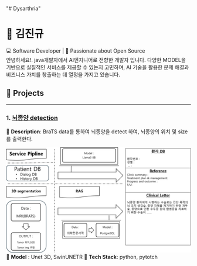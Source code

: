 "# Dysarthria" 
# 👋 김진규
💻 Software Developer | 🌟 Passionate about Open Source  
안녕하세요!. java개발자에서 AI엔지니어로 전향한 개발자 입니다.  다양한 MODEL을 기반으로 실질적인 서비스를 제공할 수 있는지 고민하며, 
AI 기술을 활용한 문제 해결과 비즈니스 가치를 창출하는 데 열정을 가지고 있습니다.

## 🚀 Projects

<!-- ### 1. [영상기반 주취행동분석 및 주취운전 감지](https://github.com/rajpresso/IntoxiTrackSense)
🔹 **Description**: 컴퓨터 비전과 딥러닝 기술을 활용하여 영상(CCTV)에서 주취행동(술에 취한 행동)과 차량을 탐지하여 주취자가 차량을 탑승하는 행위를 감지하는 모델을 개발.  
🔹 **Tech Stack**: ubunto, python, pytotch, mysql, fastAPI,anaconda, vscode  

---
<table>
  <tr>
    <td>
      <img src="images/주취차량탑승모델.png" alt="Project Screenshot" width="230"/>
    </td>
    <td>
        <b>🔹 Features:</b>
      <ul>
        <li>주취자 행동 분석 및 Tracking 모델</li>
        <li>차량 Tracking, 운전석문 열림</li>
      </ul>
    </td>
  </tr>
</table>

---

### 2. [구음장애 음성인식](https://github.com/rajpresso/Voice_recognition)
🔹 **Description**: 발음이나 발성에 어려움이 있는 사용자의 말을 인식하고 이해할 수 있도록 설계된 특화된 모델로  STT 서비스를 목적으로 하였다.  

*향후 경량화를 하여 앱과 웹서비스를 구축하여 서비를 제공하고자 한다 

🔹 **Model** : Whisper, wav2vec2

🔹 **Tech Stack**: python, pytotch, -->

---

### 1. [뇌종양 detection](https://github.com/rajpresso/Jaywalk-detection)
🔹 **Description**: BraTS data를 통하여 뇌종양을 detect 하여, 뇌종양의 위치 및 size를 출력한다.

![프로세스 다이어그램](workflow.png)
🔹 **Model** : Unet 3D, SwinUNETR
🔹 **Tech Stack**: python, pytotch 
